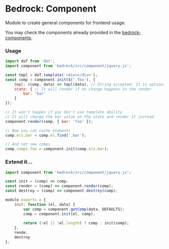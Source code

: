 # Bedrock: Component

Module to create general components for frontend usage.

You may check the components already provided in the [bedrock-components](https://github.com/Sendoushi/bedrock-components).

### Usage

```js
import doT from 'dot';
import component from 'bedrock/src/component/jquery.js';

const tmpl = doT.template('<div></div>');
const comp = component.init($('.foo'), {
    tmpl: (comp, data) => tmpl(data), // String accepted. It is optional
    state: { // It will render if no change happens in the render
        bar: 'bar'
    }
});

// It won't happen if you don't use template ability
// It will change the bar value on the state and render it instead
component.render(comp, { bar: 'foo' });

// Now you can cache elements
comp.els.bar = comp.el.find('.bar');

// And set new comps
comp.comps.foo = component.init(comp.els.bar);
```

### Extend it...

```js
import component from 'bedrock/src/component/jquery.js';

const init = (comp) => comp;
const render = (comp) => component.render(comp);
const destroy = (comp) => component.destroy(comp);

module.exports = {
    init: function (el, data) {
        var comp = component.getComp(data, DEFAULTS);
        comp = component.init(el, comp);
        
        return (!el || !el.length) ? comp : init(comp);
    },
    rende,
    destroy
};
```
